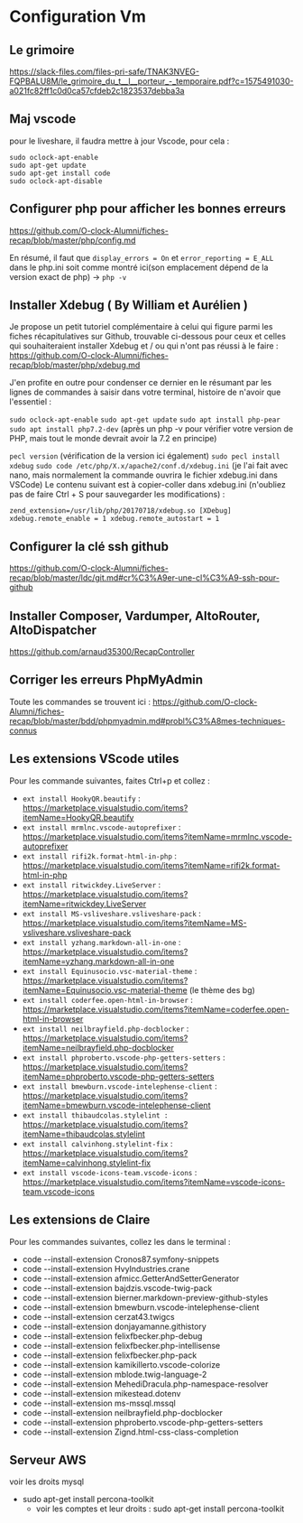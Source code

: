 # Configuration Vm

## Le grimoire

https://slack-files.com/files-pri-safe/TNAK3NVEG-FQPBALU8M/le_grimoire_du_t__l__porteur_-_temporaire.pdf?c=1575491030-a021fc82ff1c0d0ca57cfdeb2c1823537debba3a

## Maj vscode

pour le liveshare, il faudra mettre à jour Vscode, pour cela : 

```
sudo oclock-apt-enable
sudo apt-get update
sudo apt-get install code
sudo oclock-apt-disable
```

## Configurer php pour afficher les bonnes erreurs 

https://github.com/O-clock-Alumni/fiches-recap/blob/master/php/config.md

En résumé, il faut que `display_errors = On`  et `error_reporting = E_ALL`  dans le php.ini soit comme montré ici(son emplacement dépend de la version exact de php) -> `php -v`

## Installer Xdebug ( By William et Aurélien ) 

Je propose un petit tutoriel complémentaire à celui qui figure parmi les fiches récapitulatives sur Github, trouvable ci-dessous pour ceux et celles qui souhaiteraient installer Xdebug et / ou qui n'ont pas réussi à le faire :
https://github.com/O-clock-Alumni/fiches-recap/blob/master/php/xdebug.md

J'en profite en outre pour condenser ce dernier en le résumant par les lignes de commandes à saisir dans votre terminal, histoire de n'avoir que l'essentiel :

`sudo oclock-apt-enable`
`sudo apt-get update`
`sudo apt install php-pear`
`sudo apt install php7.2-dev` 
(après un php -v pour vérifier votre version de PHP, mais tout le monde devrait avoir la 7.2 en principe)

`pecl version` 
(vérification de la version ici également)
`sudo pecl install xdebug`
`sudo code /etc/php/X.x/apache2/conf.d/xdebug.ini` 
(je l'ai fait avec nano, mais normalement la commande ouvrira le fichier xdebug.ini dans VSCode)
Le contenu suivant est à copier-coller dans xdebug.ini (n'oubliez pas de faire Ctrl + S pour sauvegarder les modifications) :

`zend_extension=/usr/lib/php/20170718/xdebug.so
[XDebug]
xdebug.remote_enable = 1
xdebug.remote_autostart = 1`

## Configurer la clé ssh github

https://github.com/O-clock-Alumni/fiches-recap/blob/master/ldc/git.md#cr%C3%A9er-une-cl%C3%A9-ssh-pour-github


## Installer Composer, Vardumper, AltoRouter, AltoDispatcher

https://github.com/arnaud35300/RecapController

## Corriger les erreurs PhpMyAdmin

Toute les commandes se trouvent ici : https://github.com/O-clock-Alumni/fiches-recap/blob/master/bdd/phpmyadmin.md#probl%C3%A8mes-techniques-connus

## Les extensions VScode utiles

Pour les commande suivantes, faites Ctrl+p et collez : 

- `ext install HookyQR.beautify` : https://marketplace.visualstudio.com/items?itemName=HookyQR.beautify
- `ext install mrmlnc.vscode-autoprefixer` : https://marketplace.visualstudio.com/items?itemName=mrmlnc.vscode-autoprefixer
- `ext install rifi2k.format-html-in-php` : https://marketplace.visualstudio.com/items?itemName=rifi2k.format-html-in-php
- `ext install ritwickdey.LiveServer` : https://marketplace.visualstudio.com/items?itemName=ritwickdey.LiveServer
- `ext install MS-vsliveshare.vsliveshare-pack` : https://marketplace.visualstudio.com/items?itemName=MS-vsliveshare.vsliveshare-pack
- `ext install yzhang.markdown-all-in-one` : https://marketplace.visualstudio.com/items?itemName=yzhang.markdown-all-in-one
- `ext install Equinusocio.vsc-material-theme` : https://marketplace.visualstudio.com/items?itemName=Equinusocio.vsc-material-theme (le thème des bg)
- `ext install coderfee.open-html-in-browser` : https://marketplace.visualstudio.com/items?itemName=coderfee.open-html-in-browser
- `ext install neilbrayfield.php-docblocker` : https://marketplace.visualstudio.com/items?itemName=neilbrayfield.php-docblocker
- `ext install phproberto.vscode-php-getters-setters` : https://marketplace.visualstudio.com/items?itemName=phproberto.vscode-php-getters-setters
- `ext install bmewburn.vscode-intelephense-client` : https://marketplace.visualstudio.com/items?itemName=bmewburn.vscode-intelephense-client
- `ext install thibaudcolas.stylelint :` https://marketplace.visualstudio.com/items?itemName=thibaudcolas.stylelint
- `ext install calvinhong.stylelint-fix` : https://marketplace.visualstudio.com/items?itemName=calvinhong.stylelint-fix
- `ext install vscode-icons-team.vscode-icons` : https://marketplace.visualstudio.com/items?itemName=vscode-icons-team.vscode-icons

## Les extensions de Claire

Pour les commandes suivantes, collez les dans le terminal : 

- code --install-extension Cronos87.symfony-snippets
- code --install-extension HvyIndustries.crane
- code --install-extension afmicc.GetterAndSetterGenerator
- code --install-extension bajdzis.vscode-twig-pack
- code --install-extension bierner.markdown-preview-github-styles
- code --install-extension bmewburn.vscode-intelephense-client
- code --install-extension cerzat43.twigcs
- code --install-extension donjayamanne.githistory
- code --install-extension felixfbecker.php-debug
- code --install-extension felixfbecker.php-intellisense
- code --install-extension felixfbecker.php-pack
- code --install-extension kamikillerto.vscode-colorize
- code --install-extension mblode.twig-language-2
- code --install-extension MehediDracula.php-namespace-resolver
- code --install-extension mikestead.dotenv
- code --install-extension ms-mssql.mssql
- code --install-extension neilbrayfield.php-docblocker
- code --install-extension phproberto.vscode-php-getters-setters
- code --install-extension Zignd.html-css-class-completion

## Serveur AWS

voir les droits mysql

- sudo apt-get install percona-toolkit
  - voir les comptes et leur droits : sudo apt-get install percona-toolkit
